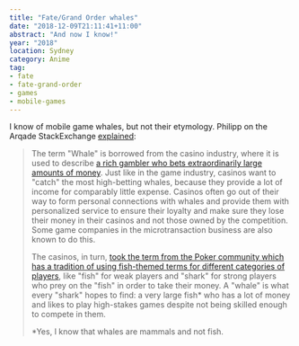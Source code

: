 ```yaml
---
title: "Fate/Grand Order whales"
date: "2018-12-09T21:11:41+11:00"
abstract: "And now I know!"
year: "2018"
location: Sydney
category: Anime
tag:
- fate
- fate-grand-order
- games
- mobile-games
---
```

I know of mobile game whales, but not their etymology. Philipp on the Arqade StackExchange [explained]:

> The term "Whale" is borrowed from the casino industry, where it is used to describe [a rich gambler who bets extraordinarily large amounts of money]. Just like in the game industry, casinos want to "catch" the most high-betting whales, because they provide a lot of income for comparably little expense. Casinos often go out of their way to form personal connections with whales and provide them with personalized service to ensure their loyalty and make sure they lose their money in their casinos and not those owned by the competition. Some game companies in the microtransaction business are also known to do this.
> 
> The casinos, in turn, [took the term from the Poker community which has a tradition of using fish-themed terms for different categories of players], like "fish" for weak players and "shark" for strong players who prey on the "fish" in order to take their money. A "whale" is what every "shark" hopes to find: a very large fish* who has a lot of money and likes to play high-stakes games despite not being skilled enough to compete in them.
> 
> *Yes, I know that whales are mammals and not fish.

[a rich gambler who bets extraordinarily large amounts of money]: http://www.realonlinegambling.com/terms/whale/
[took the term from the Poker community which has a tradition of using fish-themed terms for different categories of players]: http://www.poker-vibe.com/poker/terms/fish/
[explained]: 
https://gaming.stackexchange.com/questions/341706/why-are-people-who-spend-a-lot-of-money-on-video-game-micro-transactions-called



